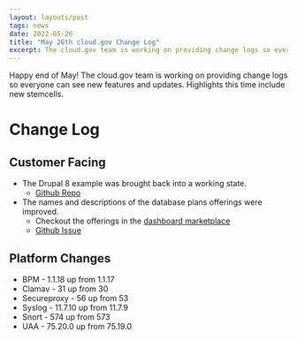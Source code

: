```yaml
---
layout: layouts/post
tags: news
date: 2022-05-26
title: "May 26th cloud.gov Change Log"
excerpt: The cloud.gov team is working on providing change logs so everyone can see new features and updates.
---
```


Happy end of May! The cloud.gov team is working on providing change logs so everyone can see new features and updates. Highlights this time include new stemcells.

# Change Log

## Customer Facing

* The Drupal 8 example was brought back into a working state.
  * [Github Repo](https://github.com/cloud-gov/cf-ex-drupal8)
* The names and descriptions of the database plans offerings were improved.
  * Checkout the offerings in the [dashboard marketplace](https://dashboard.fr.cloud.gov/marketplace/2oBn9LBurIXUNpfmtZCQTCHnxUM/dcfb1d43-f22c-42d3-962c-7ae04eda24e7/plans)
  * [Github Issue](https://github.com/cloud-gov/aws-broker/issues/199)

## Platform Changes

* BPM - 1.1.18 up from 1.1.17
* Clamav - 31 up from 30
* Secureproxy - 56 up from 53
* Syslog - 11.7.10 up from 11.7.9
* Snort - 574 up from 573
* UAA - 75.20.0 up from 75.19.0
